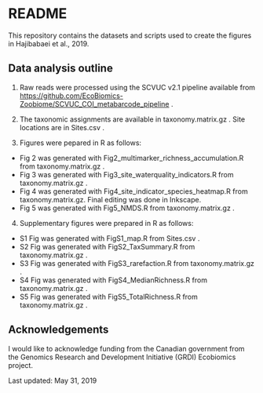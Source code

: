 # README

This repository contains the datasets and scripts used to create the figures in Hajibabaei et al., 2019.

## Data analysis outline

1. Raw reads were processed using the SCVUC v2.1 pipeline available from https://github.com/EcoBiomics-Zoobiome/SCVUC_COI_metabarcode_pipeline . 

2. The taxonomic assignments are available in taxonomy.matrix.gz .  Site locations are in Sites.csv .

3. Figures were pepared in R as follows:
  * Fig 2 was generated with Fig2_multimarker_richness_accumulation.R from taxonomy.matrix.gz . 
  * Fig 3 was generated with Fig3_site_waterquality_indicators.R from taxonomy.matrix.gz . 
  * Fig 4 was generated with Fig4_site_indicator_species_heatmap.R from taxonomy.matrix.gz.  Final editing was done in Inkscape.
  * Fig 5 was generated with Fig5_NMDS.R from taxonomy.matrix.gz . 
  
4. Supplementary figures were prepared in R as follows:
  * S1 Fig was generated with FigS1_map.R from Sites.csv . 
  * S2 Fig was generated with FigS2_TaxSummary.R from taxonomy.matrix.gz . 
  * S3 Fig was generated with FigS3_rarefaction.R from taxonomy.matrix.gz . 
  * S4 Fig was generated with FigS4_MedianRichness.R from taxonomy.matrix.gz . 
  * S5 Fig was generated with FigS5_TotalRichness.R from taxonomy.matrix.gz . 

## Acknowledgements

I would like to acknowledge funding from the Canadian government from the Genomics Research and Development Initiative (GRDI) Ecobiomics project.

Last updated: May 31, 2019
